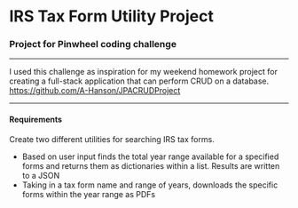 # IRS Tax Form Utility Project
### Project for Pinwheel coding challenge

---

I used this challenge as inspiration for my weekend homework project for creating a full-stack application
that can perform CRUD on a database.  
https://github.com/A-Hanson/JPACRUDProject

---

#### Requirements
Create two different utilities for searching IRS tax forms.
* Based on user input finds the total year range available for a specified forms and returns them as dictionaries within a list. Results are written to a JSON
* Taking in a tax form name and range of years, downloads the specific forms within the year range as PDFs
